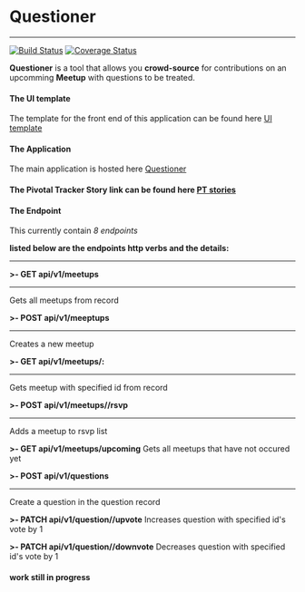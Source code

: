 # Questioner 
____
[![Build Status](https://travis-ci.com/swisskid95/Questioner.svg?branch=develop)](https://travis-ci.com/swisskid95/Questioner)
[![Coverage Status](https://coveralls.io/repos/github/swisskid95/Questioner/badge.svg?branch=develop)](https://coveralls.io/github/swisskid95/Questioner?branch=develop)

 **Questioner** is a tool that allows you **crowd-source** for contributions on an upcomming **Meetup** with questions to be treated.

#### The UI template

The template for the front end of this application can be found here [UI template](https://swisskid95.github.io/Questioner/UI/index.html) 

#### The Application

The main application is hosted here [Questioner](https://sanusi-questioner-server.herokuapp.com/api/v1)

#### The Pivotal Tracker Story link can be found here [PT stories](https://www.pivotaltracker.com/n/projects/2232638)

#### The Endpoint

This currently contain *8 endpoints* 

__listed below are the endpoints http verbs and the details:__

____

**>- GET api/v1/meetups**
____
   Gets all meetups from record
  

**>- POST api/v1/meeptups**
____
   Creates a new meetup

**>- GET api/v1/meetups/:<meetupsID>**
____
   Gets meetup with specified id from record

**>- POST api/v1/meetups/<meetupID>/rsvp**
____
  Adds a meetup to rsvp list

**>- GET api/v1/meetups/upcoming**
   Gets all meetups that have not occured yet

**>- POST api/v1/questions**
____
   Create a question in the question record

**>- PATCH api/v1/question/<questionID>/upvote**
   Increases question with specified id's vote by 1

**>- PATCH api/v1/question/<questionID>/downvote**
   Decreases question with specified id's vote by 1

#### work still in progress
